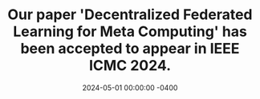 ---
title: Our paper '<b>Decentralized Federated Learning for Meta Computing</b>' has been accepted to appear in IEEE ICMC 2024. 
date: 2024-05-01 00:00:00 -0400
---